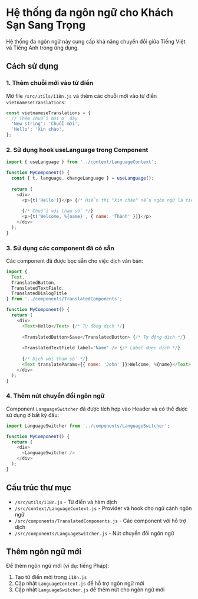 # Hệ thống đa ngôn ngữ cho Khách Sạn Sang Trọng

Hệ thống đa ngôn ngữ này cung cấp khả năng chuyển đổi giữa Tiếng Việt và Tiếng Anh trong ứng dụng.

## Cách sử dụng

### 1. Thêm chuỗi mới vào từ điển

Mở file `/src/utils/i18n.js` và thêm các chuỗi mới vào từ điển `vietnameseTranslations`:

```javascript
const vietnameseTranslations = {
  // Thêm chuỗi mới ở đây
  'New string': 'Chuỗi mới',
  'Hello': 'Xin chào',
};
```

### 2. Sử dụng hook useLanguage trong Component

```javascript
import { useLanguage } from '../context/LanguageContext';

function MyComponent() {
  const { t, language, changeLanguage } = useLanguage();
  
  return (
    <div>
      <p>{t('Hello')}</p> {/* Hiển thị "Xin chào" nếu ngôn ngữ là tiếng Việt */}
      
      {/* Chuỗi với tham số */}
      <p>{t('Welcome, %{name}', { name: 'Thành' })}</p> 
    </div>
  );
}
```

### 3. Sử dụng các component đã có sẵn

Các component đã được bọc sẵn cho việc dịch văn bản:

```javascript
import { 
  Text, 
  TranslatedButton,
  TranslatedTextField,
  TranslatedDialogTitle 
} from '../components/TranslatedComponents';

function MyComponent() {
  return (
    <div>
      <Text>Hello</Text> {/* Tự động dịch */}
      
      <TranslatedButton>Save</TranslatedButton> {/* Tự động dịch */}
      
      <TranslatedTextField label="Name" /> {/* Label được dịch */}
      
      {/* Dịch với tham số */}
      <Text translateParams={{ name: 'John' }}>Welcome, %{name}</Text>
    </div>
  );
}
```

### 4. Thêm nút chuyển đổi ngôn ngữ

Component `LanguageSwitcher` đã được tích hợp vào Header và có thể được sử dụng ở bất kỳ đâu:

```javascript
import LanguageSwitcher from '../components/LanguageSwitcher';

function MyComponent() {
  return (
    <div>
      <LanguageSwitcher />
    </div>
  );
}
```

## Cấu trúc thư mục

- `/src/utils/i18n.js` - Từ điển và hàm dịch
- `/src/context/LanguageContext.js` - Provider và hook cho ngữ cảnh ngôn ngữ
- `/src/components/TranslatedComponents.js` - Các component với hỗ trợ dịch
- `/src/components/LanguageSwitcher.js` - Nút chuyển đổi ngôn ngữ

## Thêm ngôn ngữ mới

Để thêm ngôn ngữ mới (ví dụ: tiếng Pháp):

1. Tạo từ điển mới trong `i18n.js`
2. Cập nhật `LanguageContext.js` để hỗ trợ ngôn ngữ mới
3. Cập nhật `LanguageSwitcher.js` để thêm nút cho ngôn ngữ mới
